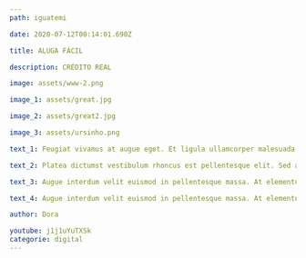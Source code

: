 ```yaml
---
path: iguatemi

date: 2020-07-12T00:14:01.690Z

title: ALUGA FÁCIL

description: CRÉDITO REAL

image: assets/www-2.png

image_1: assets/great.jpg

image_2: assets/great2.jpg

image_3: assets/ursinho.png

text_1: Feugiat vivamus at augue eget. Et ligula ullamcorper malesuada proin. Fusce ut placerat orci nulla pellentesque dignissim enim. Elementum eu facilisis sed odio. Purus in massa tempor nec feugiat nisl pretium fusce id. Placerat vestibulum lectus mauris ultrices. Hendrerit gravida rutrum quisque non. Quam quisque id diam vel quam elementum. Eu feugiat pretium nibh ipsum consequat nisl vel pretium. Lectus magna fringilla urna porttitor rhoncus dolor purus non enim. Molestie at elementum eu facilisis sed odio morbi quis. Orci phasellus egestas tellus rutrum tellus pellentesque eu tincidunt. Neque laoreet suspendisse interdum consectetur libero id. Lacinia at quis risus sed vulputate odio ut. Dui nunc mattis enim ut tellus elementum sagittis vitae et. Eu feugiat pretium nibh ipsum consequat nisl vel pretium lectus. Semper eget duis at tellus at urna condimentum mattis pellentesque.

text_2: Platea dictumst vestibulum rhoncus est pellentesque elit. Sed arcu non odio euismod lacinia at quis. In ante metus dictum at tempor. Sit amet purus gravida quis blandit turpis cursus in. Est placerat in egestas erat imperdiet. Nunc sed blandit libero volutpat. Diam volutpat commodo sed egestas egestas fringilla phasellus. Nullam ac tortor vitae purus faucibus ornare. Eu augue ut lectus arcu bibendum at varius. Tellus mauris a diam maecenas.

text_3: Augue interdum velit euismod in pellentesque massa. At elementum eu facilisis sed odio morbi quis commodo. Urna porttitor rhoncus dolor purus non enim praesent elementum. Arcu cursus euismod quis viverra nibh. Lectus urna duis convallis convallis tellus id interdum velit laoreet. Vitae proin sagittis nisl rhoncus mattis rhoncus. Volutpat lacus laoreet non curabitur gravida arcu. Mauris rhoncus aenean vel elit scelerisque mauris. Scelerisque viverra mauris in aliquam sem. Enim sit amet venenatis urna. Volutpat consequat mauris nunc congue nisi vitae. Fermentum dui faucibus in ornare quam viverra orci sagittis. Arcu cursus vitae congue mauris rhoncus aenean vel. Metus vulputate eu scelerisque felis imperdiet proin fermentum. Arcu cursus vitae congue mauris rhoncus.

text_4: Augue interdum velit euismod in pellentesque massa. At elementum eu facilisis sed odio morbi quis commodo. Urna porttitor rhoncus dolor purus non enim praesent elementum. Arcu cursus euismod quis viverra nibh. Lectus urna duis convallis convallis tellus id interdum velit laoreet. Vitae proin sagittis nisl rhoncus mattis rhoncus. Volutpat lacus laoreet non curabitur gravida arcu. Mauris rhoncus aenean vel elit scelerisque mauris. Scelerisque viverra mauris in aliquam sem. Enim sit amet venenatis urna. Volutpat consequat mauris nunc congue nisi vitae. Fermentum dui faucibus in ornare quam viverra orci sagittis. Arcu cursus vitae congue mauris rhoncus aenean vel. Metus vulputate eu scelerisque felis imperdiet proin fermentum. Arcu cursus vitae congue mauris rhoncus.

author: Dora

youtube: j1j1uYuTXSk
categorie: digital
---
```

